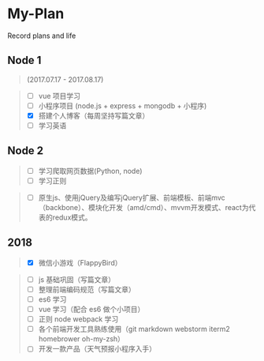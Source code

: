 # My-Plan
Record plans and life

## Node 1      
> (2017.07.17 - 2017.08.17)

> - [ ] vue 项目学习
> - [ ] 小程序项目 (node.js + express + mongodb + 小程序)
> - [x] 搭建个人博客（每周坚持写篇文章）
> - [ ] 学习英语

## Node 2

> - [ ] 学习爬取网页数据(Python, node)
> - [ ] 学习正则

> - [ ] 原生js、使用jQuery及编写jQuery扩展、前端模板、前端mvc（backbone）、模块化开发（amd/cmd）、mvvm开发模式、react为代表的redux模式。

## 2018

> - [x] 微信小游戏（FlappyBird）

> - [ ] js 基础巩固（写篇文章）
> - [ ] 整理前端编码规范（写篇文章）
> - [ ] es6 学习
> - [ ] vue 学习（配合 es6 做个小项目）
> - [ ] 正则 node webpack 学习
> - [ ] 各个前端开发工具熟练使用（git markdown webstorm iterm2 homebrower oh-my-zsh）
> - [ ] 开发一款产品（天气预报小程序入手）
